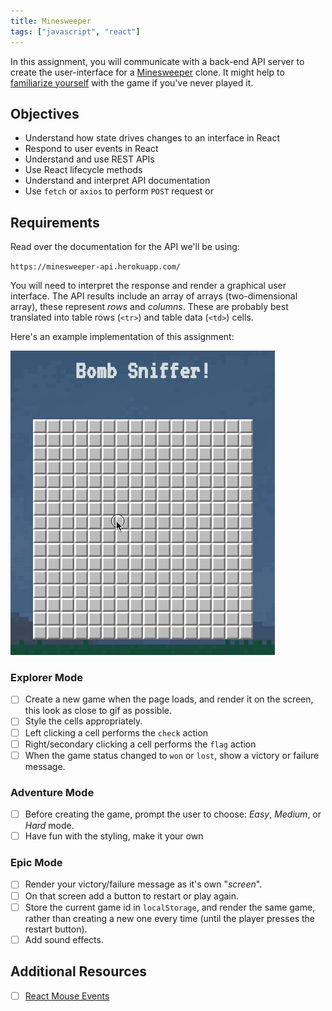 ```yaml
---
title: Minesweeper
tags: ["javascript", "react"]
---
```


In this assignment, you will communicate with a back-end API server to create
the user-interface for a [Minesweeper][1] clone. It might help to
[familiarize yourself](https://www.youtube.com/watch?v=7B85WbEiYf4) with the
game if you've never played it.

[1]: https://en.wikipedia.org/wiki/Minesweeper_(video_game)

## Objectives

- Understand how state drives changes to an interface in React
- Respond to user events in React
- Understand and use REST APIs
- Use React lifecycle methods
- Understand and interpret API documentation
- Use `fetch` or `axios` to perform `POST` request or

## Requirements

Read over the documentation for the API we'll be using:

`https://minesweeper-api.herokuapp.com/`

You will need to interpret the response and render a graphical user interface.
The API results include an array of arrays (two-dimensional array), these
represent _rows_ and _columns_. These are probably best translated into table
rows (`<tr>`) and table data (`<td>`) cells.

Here's an example implementation of this assignment:

![](./assets/bomb-sniffer.gif)

### Explorer Mode

- [ ] Create a new game when the page loads, and render it on the screen, this
      look as close to gif as possible.
- [ ] Style the cells appropriately.
- [ ] Left clicking a cell performs the `check` action
- [ ] Right/secondary clicking a cell performs the `flag` action
- [ ] When the game status changed to `won` or `lost`, show a victory or failure
      message.

### Adventure Mode

- [ ] Before creating the game, prompt the user to choose: _Easy_, _Medium_, or
      _Hard_ mode.
- [ ] Have fun with the styling, make it your own

### Epic Mode

- [ ] Render your victory/failure message as it's own "_screen_".
- [ ] On that screen add a button to restart or play again.
- [ ] Store the current game id in `localStorage`, and render the same game,
      rather than creating a new one every time (until the player presses the
      restart button).
- [ ] Add sound effects.

## Additional Resources

- [ ] [React Mouse Events](https://reactjs.org/docs/events.html#mouse-events)
